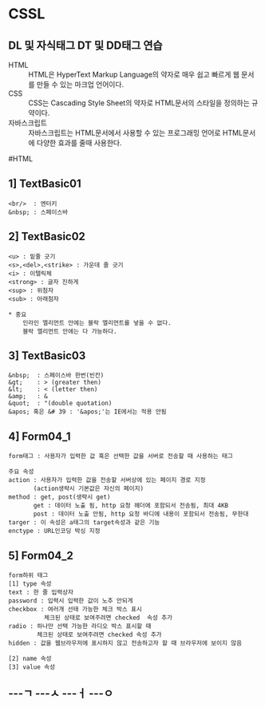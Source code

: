 # CSSL
<body>
  <div>
  <h2>DL 및 자식태그 DT 및 DD태그 연습</h2>
        <dl>
            <dt>HTML</dt>
        
  <dd>
      HTML은 HyperText Markup Language의 약자로
      매우 쉽고
      빠르게 웹 문서를 만들 수 있는 마크업 언어이다.        
  </dd>

  <dt>CSS</dt>

  <dd>
      CSS는 Cascading Style Sheet의 약자로
      HTML문서의
      스타일을 정의하는 규약이다.
  </dd>

  <dt>자바스크립트</dt>

  <dd>
      자바스크립트는 HTML문서에서 사용할 수 있는
      프로그래밍 언어로 HTML문서에 다양한
      효과를 줄때 사용한다.
  </dd>
  </dl>
   <div>
</body>


#HTML

  
1] TextBasic01
---
    
    <br/>  : 엔터키
    &nbsp; : 스페이스바

2] TextBasic02
---
  
    <u> : 밑줄 긋기 
    <s>,<del>,<strike> : 가운데 줄 긋기 
    <i> : 이탤릭체 
    <strong> : 글자 진하게 
    <sup> : 위첨자 
    <sub> : 아래첨자 

    * 중요
        인라인 엘리먼트 안에는 블락 엘리먼트를 넣을 수 없다.
        블락 엘리먼트 안에는 다 가능하다.

3] TextBasic03
---

    &nbsp;  : 스페이스바 한번(빈칸)
    &gt;    : > (greater then)
    &lt;    : < (letter then)
    &amp;   : &
    &quot;  : "(double quotation)
    &apos; 혹은 &# 39 : '&apos;'는 IE에서는 적용 안됨
        
4] Form04_1
---
    
    form태그 : 사용자가 입력한 값 혹은 선택한 값을 서버로 전송할 때 사용하는 태그
        
    주요 속성 
    action : 사용자가 입력한 값을 전송할 서버상에 있는 페이지 경로 지정
           (action생략시 기본값은 자신의 페이지)
    method : get, post(생략시 get)
           get : 데이터 노출 됨, http 요청 헤더에 포함되서 전송됨, 최대 4KB
           post : 데이터 노출 안됨, http 요청 바디에 내용이 포함되서 전송됨, 무한대
    targer : 이 속성은 a태그의 target속성과 같은 기능
    enctype : URL인코딩 박싱 지정

5] Form04_2
---
    form하위 태그
    [1] type 속성
    text : 한 줄 입력상자
    password : 입력시 입력한 값이 노추 안되게
    checkbox : 여러개 선태 가능한 체크 박스 표시
              체크된 상태로 보여주려면 checked  속성 추가
    radio : 하나만 선택 가능한 라디오 박스 표시할 때
            체크된 상태로 보여주려면 checked 속성 추가
    hidden : 값을 웹브라우저에 표시하지 않고 전송하고자 할 때 브라우저에 보이지 않음
    
    [2] name 속성
    [3] value 속성
---ㄱ
---ㅅ
---ㅓ
---ㅇ
---
